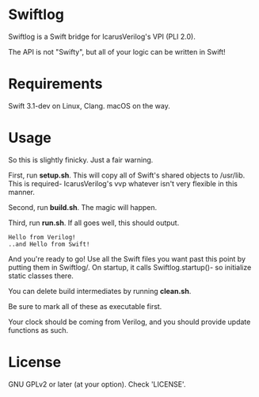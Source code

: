 # Swiftlog
Swiftlog is a Swift bridge for IcarusVerilog's VPI (PLI 2.0).

The API is not "Swifty", but all of your logic can be written in Swift!

# Requirements
Swift 3.1-dev on Linux, Clang. macOS on the way.

# Usage
So this is slightly finicky. Just a fair warning.

First, run **setup.sh**. This will copy all of Swift's shared objects to /usr/lib. This is required- IcarusVerilog's vvp whatever isn't very flexible in this manner.

Second, run **build.sh**. The magic will happen.

Third, run **run.sh**. If all goes well, this should output.

    Hello from Verilog!
    ..and Hello from Swift!

And you're ready to go! Use all the Swift files you want past this point by putting them in Swiftlog/. On startup, it calls Swiftlog.startup()- so initialize static classes there.

You can delete build intermediates by running **clean.sh**.

Be sure to mark all of these as executable first.

Your clock should be coming from Verilog, and you should provide update functions as such.

# License
GNU GPLv2 or later (at your option). Check 'LICENSE'.